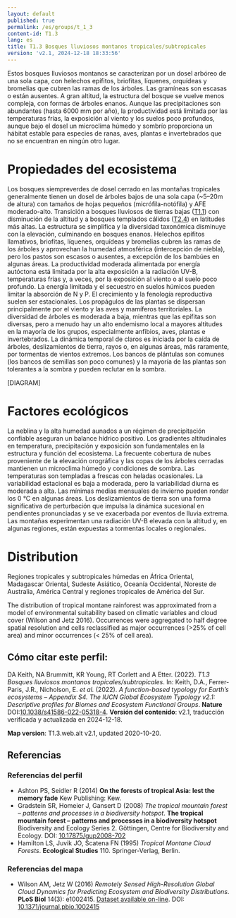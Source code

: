 ```yaml
---
layout: default
published: true
permalink: /es/groups/t_1_3
content-id: T1.3
lang: es
title: T1.3 Bosques lluviosos montanos tropicales/subtropicales
version: 'v2.1, 2024-12-18 18:33:56'
---
```


Estos bosques lluviosos montanos se caracterizan por un dosel arbóreo de una sola capa, con helechos epífitos, briofitas, líquenes, orquídeas y bromelias que cubren las ramas de los árboles. Las gramíneas son escasas o están ausentes. A gran altitud, la estructura del bosque se vuelve menos compleja, con formas de árboles enanos. Aunque las precipitaciones son abundantes (hasta 6000 mm por año), la productividad está limitada por las temperaturas frías, la exposición al viento y los suelos poco profundos, aunque bajo el dosel un microclima húmedo y sombrío proporciona un hábitat estable para especies de ranas, aves, plantas e invertebrados que no se encuentran en ningún otro lugar.

# Propiedades del ecosistema
 
Los bosques siempreverdes de dosel cerrado en las montañas tropicales generalmente tienen un dosel de árboles bajos de una sola capa (~5–20m de altura) con tamaños de hojas pequeños (micrófila-notófila) y AFE moderado-alto. Transición a bosques lluviosos de tierras bajas ([T1.1](/explore/groups/T1.1)) con disminución de la altitud y a bosques templados cálidos ([T2.4](/explore/groups/T2.4)) en latitudes más altas. La estructura se simplifica y la diversidad taxonómica disminuye con la elevación, culminando en bosques enanos. Helechos epífitos llamativos, briofitas, líquenes, orquídeas y bromelias cubren las ramas de los árboles y aprovechan la humedad atmosférica (intercepción de niebla), pero los pastos son escasos o ausentes, a excepción de los bambúes en algunas áreas. La productividad moderada alimentada por energía autóctona está limitada por la alta exposición a la radiación UV-B, temperaturas frías y, a veces, por la exposición al viento o al suelo poco profundo. La energía limitada y el secuestro en suelos húmicos pueden limitar la absorción de N y P. El crecimiento y la fenología reproductiva suelen ser estacionales. Los propágulos de las plantas se dispersan principalmente por el viento y las aves y mamíferos territoriales. La diversidad de árboles es moderada a baja, mientras que las epífitas son diversas, pero a menudo hay un alto endemismo local a mayores altitudes en la mayoría de los grupos, especialmente anfibios, aves, plantas e invertebrados. La dinámica temporal de claros es iniciada por la caída de árboles, deslizamientos de tierra, rayos o, en algunas áreas, más raramente, por tormentas de vientos extremos. Los bancos de plántulas son comunes (los bancos de semillas son poco comunes) y la mayoría de las plantas son tolerantes a la sombra y pueden reclutar en la sombra.

[DIAGRAM]

# Factores ecológicos
 
La neblina y la alta humedad aunados a un régimen de precipitación confiable aseguran un balance hídrico positivo. Los gradientes altitudinales en temperatura, precipitación y exposición son fundamentales en la estructura y función del ecosistema. La frecuente cobertura de nubes proveniente de la elevación orográfica y las copas de los árboles cerradas mantienen un microclima húmedo y condiciones de sombra. Las temperaturas son templadas a frescas con heladas ocasionales. La variabilidad estacional es baja a moderada, pero la variabilidad diurna es moderada a alta. Las mínimas medias mensuales de invierno pueden rondar los 0 °C en algunas áreas. Los deslizamientos de tierra son una forma significativa de perturbación que impulsa la dinámica sucesional en pendientes pronunciadas y se ve exacerbada por eventos de lluvia extrema. Las montañas experimentan una radiación UV-B elevada con la altitud y, en algunas regiones, están expuestas a tormentas locales o regionales.
 
# Distribution
 
Regiones tropicales y subtropicales húmedas en África Oriental, Madagascar Oriental, Sudeste Asiático, Oceanía Occidental, Noreste de Australia, América Central y regiones tropicales de América del Sur.

The distribution of tropical montane rainforest was approximated from a model of environmental suitability based on climatic variables and cloud cover (Wilson and Jetz 2016). Occurrences were aggregated to half degree spatial resolution and cells reclassified as major occurrences (>25% of cell area) and minor occurrences (< 25% of cell area).

## Cómo citar este perfil:

DA Keith, NA Brummitt, KR Young, RT Corlett and A Etter. (2022). *T1.3 Bosques lluviosos montanos tropicales/subtropicales*. In: Keith, D.A., Ferrer-Paris, J.R., Nicholson, E. *et al.* (2022). *A function-based typology for Earth’s ecosystems – Appendix S4. The IUCN Global Ecosystem Typology v2.1: Descriptive profiles for Biomes and Ecosystem Functional Groups*. **Nature** DOI:[10.1038/s41586-022-05318-4](https://doi.org/10.1038/s41586-022-05318-4).
**Versión del contenido**: v2.1, traducción verificada y actualizada en 2024-12-18.

**Map version**: T1.3.web.alt v2.1, updated 2020-10-20.

## Referencias

### Referencias del perfil
* Ashton PS, Seidler R (2014) **On the forests of tropical Asia: lest the memory fade** Kew Publishing: Kew.
* Gradstein SR, Homeier J, Gansert D  (2008) *The tropical mountain forest – patterns and processes in a biodiversity hotspot*. **The tropical mountain forest – patterns and processes in a biodiversity hotspot** Biodiversity and Ecology Series 2. Göttingen, Centre for Biodiversity and Ecology. DOI: [10.17875/gup2008-702](http://doi.org/10.17875/gup2008-702)
* Hamilton LS, Juvik JO, Scatena FN  (1995) *Tropical Montane Cloud Forests*. **Ecological Studies** 110. Springer-Verlag, Berlin.

### Referencias del mapa
* Wilson AM, Jetz W  (2016) *Remotely Sensed High-Resolution Global Cloud Dynamics for Predicting Ecosystem and Biodiversity Distributions*. **PLoS Biol** 14(3): e1002415. [Dataset available on-line](http://www.earthenv.org/). DOI: [10.1371/journal.pbio.1002415](http://doi.org/10.1371/journal.pbio.1002415)
